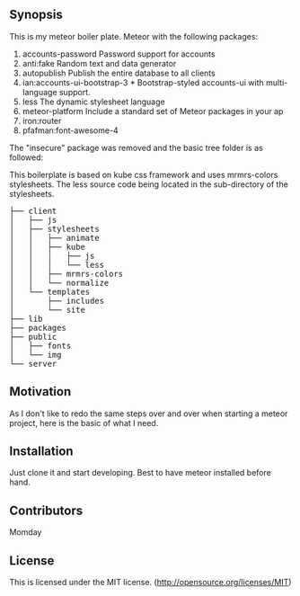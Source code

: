## Synopsis

This is my meteor boiler plate.
Meteor with the following packages:

1. accounts-password            Password support for accounts
2. anti:fake                    Random text and data generator
3. autopublish                  Publish the entire database to all clients
4. ian:accounts-ui-bootstrap-3  * Bootstrap-styled accounts-ui with multi-language support.
5. less                         The dynamic stylesheet language
6. meteor-platform              Include a standard set of Meteor packages in your ap
7. iron:router
8. pfafman:font-awesome-4

The "insecure" package was removed and the basic tree folder is as followed:

This boilerplate is based on kube css framework and uses mrmrs-colors stylesheets.
The less source code being located in the sub-directory of the stylesheets.

<pre>
├── client
│   ├── js
│   ├── stylesheets
│   │   ├── animate
│   │   ├── kube
│   │   │   ├── js
│   │   │   └── less
│   │   ├── mrmrs-colors
│   │   └── normalize
│   └── templates
│       ├── includes
│       └── site
├── lib
├── packages
├── public
│   ├── fonts
│   └── img
└── server
</pre>

## Motivation

As I don't like to redo the same steps over and over when starting a meteor
project, here is the basic of what I need.

## Installation

Just clone it and start developing.
Best to have meteor installed before hand.

## Contributors

Momday

## License
This is licensed under the MIT license. (http://opensource.org/licenses/MIT)
